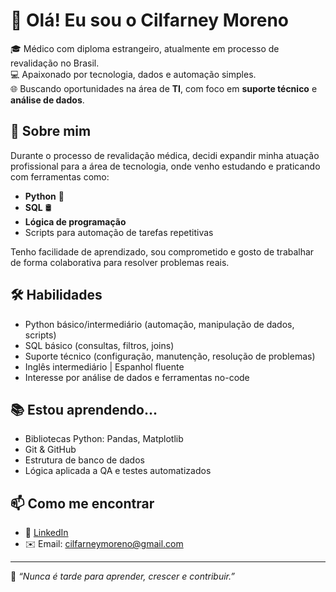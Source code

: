 # 👋 Olá! Eu sou o Cilfarney Moreno

🎓 Médico com diploma estrangeiro, atualmente em processo de revalidação no Brasil.  
💻 Apaixonado por tecnologia, dados e automação simples.  
🌐 Buscando oportunidades na área de **TI**, com foco em **suporte técnico** e **análise de dados**.

## 🚀 Sobre mim

Durante o processo de revalidação médica, decidi expandir minha atuação profissional para a área de tecnologia, onde venho estudando e praticando com ferramentas como:

- **Python** 🐍
- **SQL** 🛢️
- **Lógica de programação**
- Scripts para automação de tarefas repetitivas

Tenho facilidade de aprendizado, sou comprometido e gosto de trabalhar de forma colaborativa para resolver problemas reais.

## 🛠️ Habilidades

- Python básico/intermediário (automação, manipulação de dados, scripts)
- SQL básico (consultas, filtros, joins)
- Suporte técnico (configuração, manutenção, resolução de problemas)
- Inglês intermediário | Espanhol fluente
- Interesse por análise de dados e ferramentas no-code

## 📚 Estou aprendendo...

- Bibliotecas Python: Pandas, Matplotlib
- Git & GitHub
- Estrutura de banco de dados
- Lógica aplicada a QA e testes automatizados

## 📫 Como me encontrar

- 💼 [LinkedIn](www.linkedin.com/in/cilfarney-moreno-8aa2a2370)
- ✉️ Email: cilfarneymoreno@gmail.com

---

🧠 *“Nunca é tarde para aprender, crescer e contribuir.”*  
